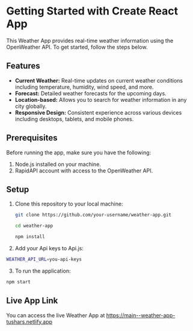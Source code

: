 # Getting Started with Create React App


This Weather App provides real-time weather information using the OpenWeather API. To get started, follow the steps below.

## Features

- **Current Weather:** Real-time updates on current weather conditions including temperature, humidity, wind speed, and more.
- **Forecast:** Detailed weather forecasts for the upcoming days.
- **Location-based:** Allows you to search for weather information in any city globally.
- **Responsive Design:** Consistent experience across various devices including desktops, tablets, and mobile phones.


## Prerequisites

Before running the app, make sure you have the following:

1. Node.js installed on your machine.
2. RapidAPI account with access to the OpenWeather API.
   

## Setup

1. Clone this repository to your local machine:

   ```bash
   git clone https://github.com/your-username/weather-app.git

   cd weather-app

   npm install
2. Add your Api keys to Api.js:
 ```bash
 WEATHER_API_URL=you-api-keys
```


3. To run the application:
  ```bash 
  npm start 
  ```
## Live App Link
You can access the live Weather App at https://main--weather-app-tushars.netlify.app





